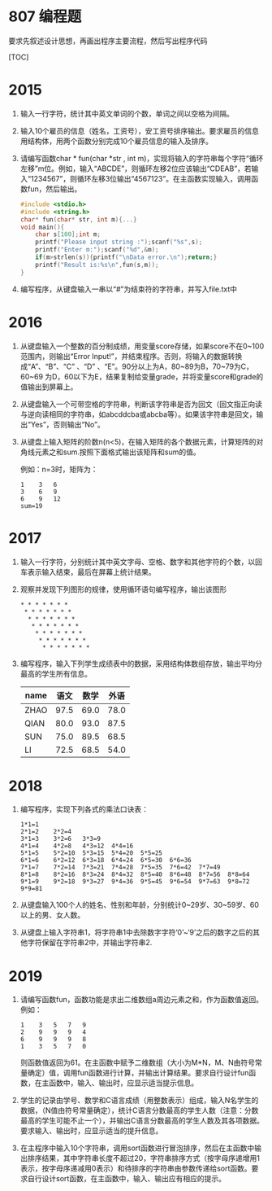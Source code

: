# 807  编程题

要求先叙述设计思想，再画出程序主要流程，然后写出程序代码

[TOC]

# 2015

1. 输入一行字符，统计其中英文单词的个数，单词之间以空格为间隔。

2. 输入10个雇员的信息（姓名，工资号），安工资号排序输出。要求雇员的信息用结构体，用两个函数分别完成10个雇员信息的输入及排序。

3. 请编写函数char * fun(char *str , int m)，实现将输入的字符串每个字符“循环左移”m位。例如，输入“ABCDE”，则循环左移2位应该输出“CDEAB”，若输入“1234567”，则循环左移3位输出“4567123”。在主函数实现输入，调用函数fun，然后输出。

   ```c
   #include <stdio.h>
   #include <string.h>
   char* fun(char* str, int m){...}
   void main(){
       char s[100];int m;
       printf("Please input string :");scanf("%s",s);
       printf("Enter m:");scanf("%d",&m);
       if(m>strlen(s)){printf("\nData error.\n");return;}
       printf("Result is:%s\n",fun(s,m));
   }
   ```

   

4. 编写程序，从键盘输入一串以“#”为结束符的字符串，并写入file.txt中


# 2016

1. 从键盘输入一个整数的百分制成绩，用变量score存储，如果score不在0~100范围内，则输出“Error Input!”，并结束程序。否则，将输入的数据转换成“A”、“B”、“C” 、“D” 、“E”。90分以上为A，80\~89为B，70\~79为C，60\~69 为D，60以下为E，结果复制给变量grade，并将变量score和grade的值输出到屏幕上。
   
2. 从键盘输入一个可带空格的字符串，判断该字符串是否为回文（回文指正向读与逆向读相同的字符串，如abcddcba或abcba等）。如果该字符串是回文，输出“Yes”，否则输出“No”。

3. 从键盘上输入矩阵的阶数n(n<5)，在输入矩阵的各个数据元素，计算矩阵的对角线元素之和sum.按照下面格式输出该矩阵和sum的值。

   例如：n=3时，矩阵为：

   ```
   1	3	6
   3	6	9
   6	9	12
   sum=19
   ```

   

# 2017

1. 输入一行字符，分别统计其中英文字母、空格、数字和其他字符的个数，以回车表示输入结束，最后在屏幕上统计结果。

2. 观察并发现下列图形的规律，使用循环语句编写程序，输出该图形

   ```
   * * * * * * * 
    * * * * * * * 
     * * * * * * * 
      * * * * * * * 
       * * * * * * * 
        * * * * * * * 
         * * * * * * * 
   ```

   

3. 编写程序，输入下列学生成绩表中的数据，采用结构体数组存放，输出平均分最高的学生所有信息。

   | name | 语文 | 数学 | 外语 |
   | ---- | ---- | ---- | ---- |
   | ZHAO | 97.5 | 69.0 | 78.0 |
   | QIAN | 80.0 | 93.0 | 87.5 |
   | SUN  | 75.0 | 89.5 | 68.5 |
   | LI   | 72.5 | 68.5 | 54.0 |

   

# 2018

1. 编写程序，实现下列各式的乘法口诀表：

   ```
   1*1=1	
   2*1=2	2*2=4	
   3*1=3	3*2=6	3*3=9	
   4*1=4	4*2=8	4*3=12	4*4=16	
   5*1=5	5*2=10	5*3=15	5*4=20	5*5=25	
   6*1=6	6*2=12	6*3=18	6*4=24	6*5=30	6*6=36	
   7*1=7	7*2=14	7*3=21	7*4=28	7*5=35	7*6=42	7*7=49	
   8*1=8	8*2=16	8*3=24	8*4=32	8*5=40	8*6=48	8*7=56	8*8=64	
   9*1=9	9*2=18	9*3=27	9*4=36	9*5=45	9*6=54	9*7=63	9*8=72	9*9=81
   ```

2. 从键盘输入100个人的姓名、性别和年龄，分别统计0~29岁、30~59岁、60以上的男、女人数。

3. 从键盘上输入字符串1，将字符串1中去除数字字符‘0’~‘9’之后的数字之后的其他字符保留在字符串2中，并输出字符串2.

# 2019

1. 请编写函数fun，函数功能是求出二维数组a周边元素之和，作为函数值返回。例如：

   ```
   1	3	5	7	9
   2	9	9	9	4
   6	9	9	9	8
   1	3	5	7	0
   ```

   则函数值返回为61。在主函数中赋予二维数组（大小为M*N，M、N由符号常量确定）值，调用fun函数进行计算，并输出计算结果。要求自行设计fun函数，在主函数中，输入、输出时，应显示适当提示信息。

2. 学生的记录由学号、数学和C语言成绩（用整数表示）组成，输入N名学生的数据，（N值由符号常量确定），统计C语言分数最高的学生人数（注意：分数最高的学生可能不止一个），并输出C语言分数最高的学生人数及其各项数据。要求输入、输出时，应显示适当的提升信息。

3. 在主程序中输入10个字符串，调用sort函数进行冒泡排序，然后在主函数中输出排序结果，其中字符串长度不超过20，字符串排序方式（按字母序递增用1表示，按字母序递减用0表示）和待排序的字符串由参数传递给sort函数。要求自行设计sort函数，在主函数中，输入、输出应有相应的提示。

